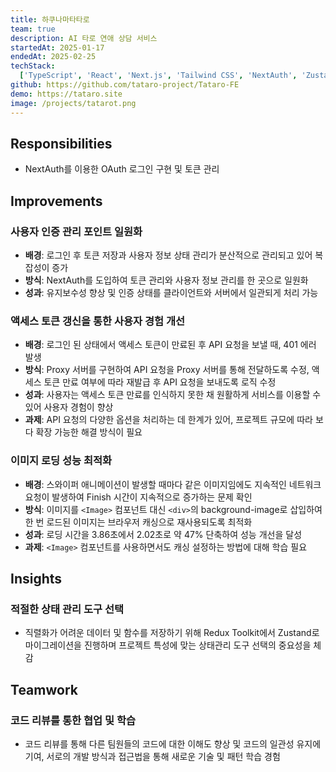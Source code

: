 ```yaml
---
title: 하쿠나마타타로
team: true
description: AI 타로 연애 상담 서비스
startedAt: 2025-01-17
endedAt: 2025-02-25
techStack:
  ['TypeScript', 'React', 'Next.js', 'Tailwind CSS', 'NextAuth', 'Zustand', 'TanStack Query']
github: https://github.com/tataro-project/Tataro-FE
demo: https://tataro.site
image: /projects/tatarot.png
---
```


## Responsibilities

- NextAuth를 이용한 OAuth 로그인 구현 및 토큰 관리

## Improvements

### 사용자 인증 관리 포인트 일원화

- **배경**: 로그인 후 토큰 저장과 사용자 정보 상태 관리가 분산적으로 관리되고 있어 복잡성이 증가
- **방식**: NextAuth를 도입하여 토큰 관리와 사용자 정보 관리를 한 곳으로 일원화
- **성과**: 유지보수성 향상 및 인증 상태를 클라이언트와 서버에서 일관되게 처리 가능

### 액세스 토큰 갱신을 통한 사용자 경험 개선

- **배경**: 로그인 된 상태에서 액세스 토큰이 만료된 후 API 요청을 보낼 때, 401 에러 발생
- **방식**: Proxy 서버를 구현하여 API 요청을 Proxy 서버를 통해 전달하도록 수정, 액세스 토큰 만료 여부에 따라 재발급 후 API 요청을 보내도록 로직 수정
- **성과**: 사용자는 액세스 토큰 만료를 인식하지 못한 채 원활하게 서비스를 이용할 수 있어 사용자 경험이 향상
- **과제**: API 요청의 다양한 옵션을 처리하는 데 한계가 있어, 프로젝트 규모에 따라 보다 확장 가능한 해결 방식이 필요

### 이미지 로딩 성능 최적화

- **배경**: 스와이퍼 애니메이션이 발생할 때마다 같은 이미지임에도 지속적인 네트워크 요청이 발생하여 Finish 시간이 지속적으로 증가하는 문제 확인
- **방식**: 이미지를 `<Image>` 컴포넌트 대신 `<div>`의 background-image로 삽입하여 한 번 로드된 이미지는 브라우저 캐싱으로 재사용되도록 최적화
- **성과**: 로딩 시간을 3.86초에서 2.02초로 약 47% 단축하여 성능 개선을 달성
- **과제**: `<Image>` 컴포넌트를 사용하면서도 캐싱 설정하는 방법에 대해 학습 필요

## Insights

### 적절한 상태 관리 도구 선택

- 직렬화가 어려운 데이터 및 함수를 저장하기 위해 Redux Toolkit에서 Zustand로 마이그레이션을 진행하며 프로젝트 특성에 맞는 상태관리 도구 선택의 중요성을 체감

## Teamwork

### 코드 리뷰를 통한 협업 및 학습

- 코드 리뷰를 통해 다른 팀원들의 코드에 대한 이해도 향상 및 코드의 일관성 유지에 기여, 서로의 개발 방식과 접근법을 통해 새로운 기술 및 패턴 학습 경험
